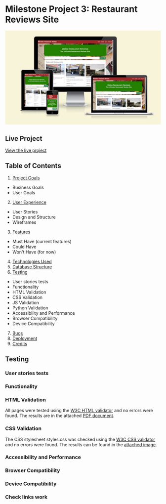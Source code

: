 # Milestone Project 3: Restaurant Reviews Site

![Website shown on various devices](static/images/documentation/responsive.jpg)

## Live Project

[View the live project](https://restaurant-reviews-ms3-8bb62e7f7033.herokuapp.com/)

## Table of Contents
1. [Project Goals](#project-goals)
- Business Goals
- User Goals
2. [User Experience](#user-experience)
- User Stories
- Design and Structure
- Wireframes
3. [Features](#features)
- Must Have (current features)
- Could Have
- Won't Have (for now)
4. [Technologies Used](#technologies-used)
5. [Database Structure](#database-structure)
6. [Testing](#testing)
- User stories tests
- Functionality
- HTML Validation
- CSS Validation
- JS Validation
- Python Validation
- Accessibility and Performance
- Browser Compatibility
- Device Compatibility
7. [Bugs](#bugs)
8. [Deployment](#deployment)
9. [Credits](#credits)

## Testing

### User stories tests

### Functionality

### HTML Validation

All pages were tested using the [W3C HTML validator](https://validator.w3.org/nu/) and no errors were found. The results are in the attached [PDF document](/static/images/documentation/html-validation.pdf).

### CSS Validation

The CSS stylesheet styles.css was checked using the [W3C CSS validator](https://validator.w3.org/) and no errors were found. The results can be found in the [attached image](/static/images/documentation/css-validation.png).

### Accessibility and Performance

### Browser Compatibility

### Device Compatibility

### Check links work